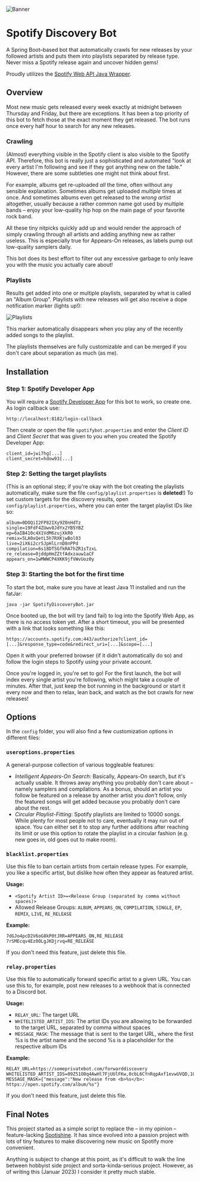 ![Banner](https://i.imgur.com/MkS2cLj.png)

# Spotify Discovery Bot

A Spring Boot–based bot that automatically crawls for new releases by your followed artists and puts them into playlists separated by release type. Never miss a Spotify release again and uncover hidden gems!

Proudly utilizes the [Spotify Web API Java Wrapper](https://github.com/thelinmichael/spotify-web-api-java).

## Overview

Most new music gets released every week exactly at midnight between Thursday and Friday, but there are exceptions. It has been a top priority of this bot to fetch those at the exact moment they get released. The bot runs once every half hour to search for any new releases.

### Crawling

(Almost) everything visible in the Spotify client is also visible to the Spotify API. Therefore, this bot is really just a sophisticated and automated "look at every artist I'm following and see if they got anything new on the table." However, there are some subtleties one might not think about first.

For example, albums get re-uploaded _all_ the time, often without any sensible explanation. Sometimes albums get uploaded _multiple_ times at once. And sometimes albums even get released to the _wrong artist_ altogether, usually because a rather common name got used by multiple bands – enjoy your low-quality hip hop on the main page of your favorite rock band.

All these tiny nitpicks quickly add up and would render the approach of simply crawling through all artists and adding anything new as rather useless. This is especially true for Appears-On releases, as labels pump out low-quality samplers daily.

This bot does its best effort to filter out any excessive garbage to only leave you with the music you actually care about!

### Playlists

Results get added into one or multiple playlists, separated by what is called an "Album Group". Playlists with new releases will get also receive a dope notification marker (lights up!):

![Playlists](https://i.imgur.com/6ceKj71.png)

This marker automatically disappears when you play any of the recently added songs to the playlist.

The playlists themselves are fully customizable and can be merged if you don't care about separation as much (as me).

## Installation

### Step 1: Spotify Developer App
You will require a [Spotify Developer App](https://developer.spotify.com/dashboard) for this bot to work, so create one. As login callback use:
```
http://localhost:8182/login-callback
```
Then create or open the file `spotifybot.properties` and enter the *Client ID* and *Client Secret* that was given to you when you created the Spotify Developer App:
```
client_id=jwi7hg[...]
client_secret=hdow93[...]
```

### Step 2: Setting the target playlists
(This is an optional step; if you're okay with the bot creating the playlists automatically, make sure the file `config/playlist.properties` is **deleted**!)
To set custom targets for the discovery results, open `config/playlist.properties`, where you can enter the target playlist IDs like so:
```
album=0DOQiI2FP82IXy9Z0nHdTz
single=19FdF4ZUwv8JdYx2YB5YBZ
ep=6aIB410c4X1VdM6zujXkR0
remix=5LA0xQetL5h7RXKjwBol03
live=2iX6i2cr5JpHlLrnD8nPPd
compilation=6s18DTSGfkRA7hZR1sTzxL
re_release=0jddpHmZZtfAdxzauw1aCF
appears_on=1wMWWCP4XKK9jfVWvUoz0y
```

### Step 3: Starting the bot for the first time
To start the bot, make sure you have at least Java 11 installed and run the fatJar:
```
java -jar SpotifyDiscoveryBot.jar
```
Once booted up, the bot will try (and fail) to log into the Spotify Web App, as there is no access token yet. After a short timeout, you will be presented with a link that looks something like this:
```
https://accounts.spotify.com:443/authorize?client_id=[...]&response_type=code&redirect_uri=[...]&scope=[...]
```
Open it with your preferred browser (if it didn't automatically do so) and follow the login steps to Spotify using your private account.

Once you're logged in, you're set to go! For the first launch, the bot will index every single artist you're following, which might take a couple of minutes. After that, just keep the bot running in the background or start it every now and then to relax, lean back, and watch as the bot crawls for new releases!

## Options

In the `config` folder, you will also find a few customization options in different files:

### `useroptions.properties`
A general-purpose collection of various toggleable features:
* *Intelligent Appears-On Search*: Basically, Appears-On search, but it's actually usable. It throws away anything you probably don't care about – namely samplers and compilations. As a bonus, should an artist you follow be featured on a release by another artist you _don't_ follow, only the featured songs will get added because you probably don't care about the rest.
* *Circular Playlist-Fitting*: Spotify playlists are limited to 10000 songs. While plenty for most people not to care, eventually it may run out of space. You can either set it to stop any further additions after reaching its limit or use this option to rotate the playlist in a circular fashion (e.g. new goes in, old goes out to make room).

### `blacklist.properties`
Use this file to ban certain artists from certain release types. For example, you like a specific artist, but dislike how often they appear as featured artist.

**Usage:**
* `<Spotify Artist ID>=<Release Group (separated by comma without spaces)>`
* Allowed Release Groups: `ALBUM`, `APPEARS_ON`, `COMPILATION`, `SINGLE`, `EP`, `REMIX`, `LIVE`, `RE_RELEASE`

**Example:**
```
7dGJo4pcD2V6oG8kP0tJRR=APPEARS_ON,RE_RELEASE
7rSMEcqv4Ez0OLgJKDjrvq=RE_RELEASE
```
If you don't need this feature, just delete this file.

### `relay.properties`
Use this file to automatically forward specific artist to a given URL. You can use this to, for example, post new releases to a webhook that is connected to a Discord bot.

**Usage:**
* `RELAY_URL`: The target URL
* `WHITELISTED_ARTIST_IDS`: The artist IDs you are allowing to be forwarded to the target URL, separated by comma without spaces
* `MESSAGE_MASK`: The message that is sent to the target URL, where the first %s is the artist name and the second %s is a placeholder for the respective album IDs

**Example:**
```
RELAY_URL=https://someprivatebot.com/forwarddiscovery
WHITELISTED_ARTIST_IDS=09Z51O0q4AwHl7FjUUlFKw,0cbL6CYnRqpAxf1evwUVQD,1Gh3UMZ0WVesXifHfziSx9
MESSAGE_MASK={"message":"New release from <b>%s</b>: https://open.spotify.com/album/%s"}
```
If you don't need this feature, just delete this file.

## Final Notes

This project started as a simple script to replace the – in my opinion – feature-lacking [Spotishine](https://www.spotishine.com). It has since evolved into a passion project with lots of tiny features to make discovering new music on Spotify more convenient.

Anything is subject to change at this point, as it's difficult to walk the line between hobbyist side project and sorta-kinda-serious project. However, as of writing this (Januar 2023) I consider it pretty much stable.
